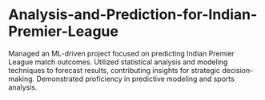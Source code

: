 # Analysis-and-Prediction-for-Indian-Premier-League
Managed an ML-driven project focused on predicting Indian Premier League match outcomes. Utilized statistical analysis and modeling techniques to forecast results, contributing insights for strategic decision-making. Demonstrated proficiency in predictive modeling and sports analysis.
